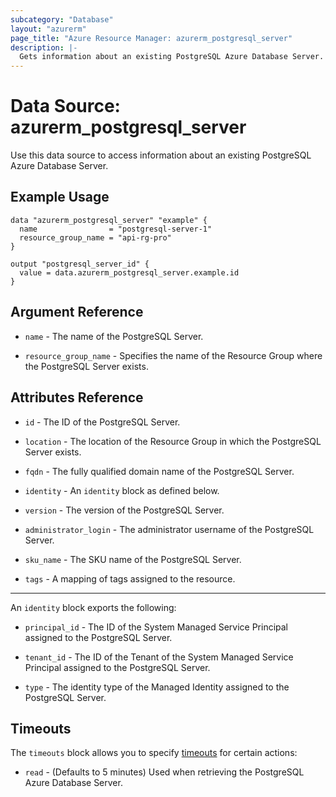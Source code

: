 ```yaml
---
subcategory: "Database"
layout: "azurerm"
page_title: "Azure Resource Manager: azurerm_postgresql_server"
description: |-
  Gets information about an existing PostgreSQL Azure Database Server.
---
```


# Data Source: azurerm_postgresql_server

Use this data source to access information about an existing PostgreSQL Azure Database Server.

## Example Usage

```hcl
data "azurerm_postgresql_server" "example" {
  name                = "postgresql-server-1"
  resource_group_name = "api-rg-pro"
}

output "postgresql_server_id" {
  value = data.azurerm_postgresql_server.example.id
}
```

## Argument Reference

* `name` - The name of the PostgreSQL Server.

* `resource_group_name` - Specifies the name of the Resource Group where the PostgreSQL Server exists.

## Attributes Reference

* `id` - The ID of the PostgreSQL Server.

* `location` - The location of the Resource Group in which the PostgreSQL Server exists.

* `fqdn` - The fully qualified domain name of the PostgreSQL Server.

* `identity` - An `identity` block as defined below.

* `version` - The version of the PostgreSQL Server.

* `administrator_login` - The administrator username of the PostgreSQL Server.

* `sku_name` - The SKU name of the PostgreSQL Server.

* `tags` - A mapping of tags assigned to the resource.

---

An `identity` block exports the following:

* `principal_id` - The ID of the System Managed Service Principal assigned to the PostgreSQL Server.

* `tenant_id` - The ID of the Tenant of the System Managed Service Principal assigned to the PostgreSQL Server.

* `type` - The identity type of the Managed Identity assigned to the PostgreSQL Server.

## Timeouts

The `timeouts` block allows you to specify [timeouts](https://www.terraform.io/docs/configuration/resources.html#timeouts) for certain actions:

* `read` - (Defaults to 5 minutes) Used when retrieving the PostgreSQL Azure Database Server.
